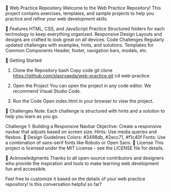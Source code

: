 📘 Web Practice Repository
Welcome to the Web Practice Repository! This project contains exercises, templates, and sample projects to help you practice and refine your web development skills.

🌟 Features
HTML, CSS, and JavaScript Practice
Structured folders for each technology to keep everything organized.
Responsive Design
Layouts and designs are crafted to look great on all devices.
Code Challenges
Regularly updated challenges with examples, hints, and solutions.
Templates for Common Components
Header, footer, navigation bars, modals, etc.

🚀 Getting Started
1. Clone the Repository
bash
Copy code
git clone https://github.com/slaorvaeda/web-practice.git
cd web-practice


3. Open the Project
You can open the project in any code editor. We recommend Visual Studio Code.

4. Run the Code
Open index.html in your browser to view the project.

🧩 Challenges
Note: Each challenge is structured with hints and a solution to help you learn as you go.

Challenge 1: Building a Responsive Navbar
Objective: Create a responsive navbar that adjusts based on screen size.
Hints: Use media queries and flexbox.
🎨 Design Guidelines
Colors: #3498db, #2ecc71, #f1c40f
Fonts: Use a combination of sans-serif fonts like Roboto or Open Sans.
📄 License
This project is licensed under the MIT License - see the LICENSE file for details.

🙏 Acknowledgments
Thanks to all open-source contributors and designers who provide the inspiration and tools to make learning web development fun and accessible.

Feel free to customize it based on the details of your web practice repository!
Is this conversation helpful so far?




